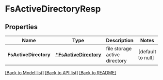 # FsActiveDirectoryResp

## Properties
Name | Type | Description | Notes
------------ | ------------- | ------------- | -------------
**FsActiveDirectory** | [***FsActiveDirectory**](FSActiveDirectory.md) | file storage active directory | [default to null]

[[Back to Model list]](../README.md#documentation-for-models) [[Back to API list]](../README.md#documentation-for-api-endpoints) [[Back to README]](../README.md)


